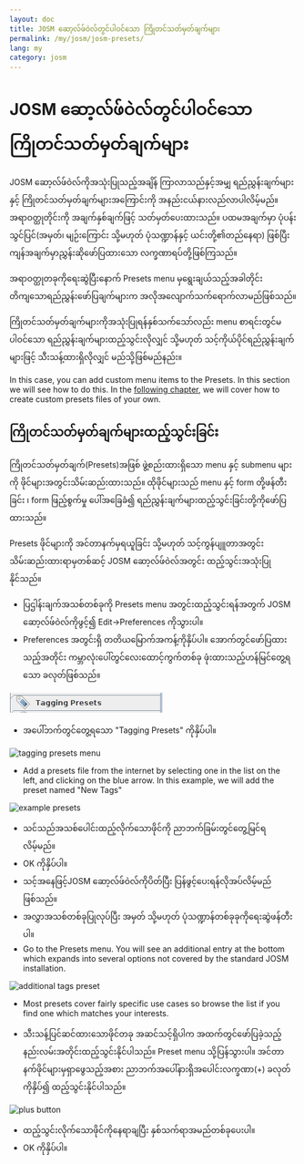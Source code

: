 ```yaml
---
layout: doc
title: JOSM ဆော့လ်ဖ်ဝဲလ်တွင်ပါဝင်သော ကြိုတင်သတ်မှတ်ချက်များ
permalink: /my/josm/josm-presets/
lang: my
category: josm
---
```


JOSM ဆော့လ်ဖ်ဝဲလ်တွင်ပါဝင်သော ကြိုတင်သတ်မှတ်ချက်များ
============


JOSM ဆော့လ်ဖ်ဝဲလ်ကိုအသုံးပြုသည့်အချိန် ကြာလာသည်နှင့်အမျှ ရည်ညွှန်းချက်များနှင့် ကြိုတင်သတ်မှတ်ချက်များအကြောင်းကို အနည်းငယ်နားလည်လာပါလိမ့်မည်။ အရာဝတ္ထုတိုင်းကို အချက်နှစ်ချက်ဖြင့် သတ်မှတ်ပေးထားသည်။ ပထမအချက်မှာ ပုံပန်းသွင်ပြင်(အမှတ်၊ မျဉ်းကြောင်း သို့မဟုတ် ပုံသဏ္ဍာန်နှင့် ယင်းတို့၏တည်နေရာ) ဖြစ်ပြီး ကျန်အချက်မှာညွှန်းဆိုဖော်ပြထားသော လက္ခဏာရပ်တို့ဖြစ်ကြသည်။  

အရာဝတ္ထုတခုကိုရေးဆွဲပြီးနောက် Presets menu မှရွေးချယ်သည့်အခါတိုင်း တိကျသောရည်ညွှန်းဖော်ပြချက်များက အလိုအလျောက်သက်ရောက်လာမည်ဖြစ်သည်။  

ကြိုတင်သတ်မှတ်ချက်များကိုအသုံးပြုရန်နှစ်သက်သော်လည်း menu စာရင်းတွင်မပါဝင်သော ရည်ညွှန်းချက်များထည့်သွင်းလိုလျှင် သို့မဟုတ် သင့်ကိုယ်ပိုင်ရည်ညွှန်းချက်များဖြင့် သီးသန့်ထားရှိလိုလျှင် မည်သို့ဖြစ်မည်နည်း။  

In this case, you can add custom menu items to the Presets. In this section we will see how to do this. In the [following chapter](/en/josm/creating-presets), we will cover how to create custom presets files of your own.  


ကြိုတင်သတ်မှတ်ချက်များထည့်သွင်းခြင်း
-----------

ကြိုတင်သတ်မှတ်ချက်(Presets)အဖြစ် ဖွဲ့စည်းထားရှိသော menu နှင့် submenu များကို ဖိုင်များအတွင်းသိမ်းဆည်းထားသည်။ ထိုဖိုင်များသည် menu နှင့် form တို့ဖန်တီးခြင်း ၊ form ဖြည့်စွက်မှု ပေါ်အခြေခံ၍ ရည်ညွှန်းချက်များထည့်သွင်းခြင်းတို့ကိုဖော်ပြထားသည်။  

Presets ဖိုင်များကို အင်တာနက်မှရယူခြင်း သို့မဟုတ် သင့်ကွန်ပျူတာအတွင်း သိမ်းဆည်းထားရာမှတစ်ဆင့် JOSM ဆော့လ်ဖ်ဝဲလ်အတွင်း ထည့်သွင်းအသုံးပြုနိုင်သည်။  

* ပြဌါန်းချက်အသစ်တစ်ခုကို Presets menu အတွင်းထည့်သွင်းရန်အတွက် JOSM ဆော့လ်ဖ်ဝဲလ်ကိုဖွင့်၍ Edit->Preferences ကိုသွားပါ။  
* Preferences အတွင်းရှိ တတိယမြောက်အကန့်ကိုနှိပ်ပါ။ အောက်တွင်ဖော်ပြထားသည့်အတိုင်း ကမ္ဘာလုံးပေါ်တွင်လေးထောင့်ကွက်တစ်ခု ဖုံးထားသည့်ဟန်မြင်တွေ့ရသော ခလုတ်ဖြစ်သည်။  

![tagging presets tab][]

* အပေါ်ဘက်တွင်တွေ့ရသော "Tagging Presets" ကိုနှိပ်ပါ။  

![tagging presets menu][]

* Add a presets file from the internet by selecting one in the list on 	the left, and clicking on the blue arrow. In this example, we will add the preset named "New Tags"  

![example presets][]

* သင်သည်အသစ်ပေါင်းထည့်လိုက်သောဖိုင်ကို ညာဘက်ခြမ်းတွင်တွေ့မြင်ရလိမ့်မည်။  
* OK ကိုနှိပ်ပါ။  
* သင့်အနေဖြင့်JOSM ဆော့လ်ဖ်ဝဲလ်ကိုပိတ်ပြီး ပြန်ဖွင့်ပေးရန်လိုအပ်လိမ့်မည်ဖြစ်သည်။  
* အလွှာအသစ်တစ်ခုပြုလုပ်ပြီး အမှတ် သို့မဟုတ် ပုံသဏ္ဍာန်တစ်ခုခုကိုရေးဆွဲဖန်တီးပါ။  
* Go to the Presets menu. You will see an additional entry at the bottom which expands into several options not covered by the standard JOSM installation.  

![additional tags preset][]

* Most presets cover fairly specific use cases so browse the list if you find one which matches your interests.  

* သီးသန့်ပြင်ဆင်ထားသောဖိုင်တခု အဆင်သင့်ရှိပါက အထက်တွင်ဖော်ပြခဲ့သည့်နည်းလမ်းအတိုင်းထည့်သွင်းနိုင်ပါသည်။ Preset menu သို့ပြန်သွားပါ။ အင်တာနက်ဖိုင်များမှရှာဖွေသည့်အစား ညာဘက်အပေါ်နားရှိအပေါင်းလက္ခဏာ(+) ခလုတ်ကိုနှိပ်၍ ထည့်သွင်းနိုင်ပါသည်။  

![plus button][]

* ထည့်သွင်းလိုက်သောဖိုင်ကိုနေရာချပြီး နှစ်သက်ရာအမည်တစ်ခုပေးပါ။  
* OK ကိုနှိပ်ပါ။  


[tagging presets tab]: /images/josm/tagging-presets-tab.png
[tagging presets menu]: /images/josm/tagging-presets-menu.png
[example presets]: /images/josm/example-presets2.png
[additional tags preset]: /images/josm/new-tags-preset.png
[plus button]: /images/josm/plus-button.png

